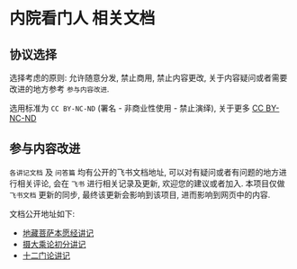 # 内院看门人 相关文档

## 协议选择

选择考虑的原则: 允许随意分发, 禁止商用, 禁止内容更改, 关于内容疑问或者需要改进的地方参考 `参与内容改进`.

选用标准为 `CC BY-NC-ND` (署名 - 非商业性使用 - 禁止演绎), 关于更多 [CC BY-NC-ND](https://creativecommons.org/licenses/by-nc-nd/4.0/) 

## 参与内容改进

`各讲记文档` 及 `问答篇` 均有公开的飞书文档地址, 可以对有疑问或者有问题的地方进行相关评论, 会在 `飞书` 进行相关记录及更新, 欢迎您的建议或者加入. 本项目仅做 `飞书文档` 更新的同步, 最终该更新会影响到该项目, 进而影响到网页中的内容.

文档公开地址如下:

- [地藏菩萨本愿经讲记]()
- [摄大乘论初分讲记]()
- [十二门论讲记]()


